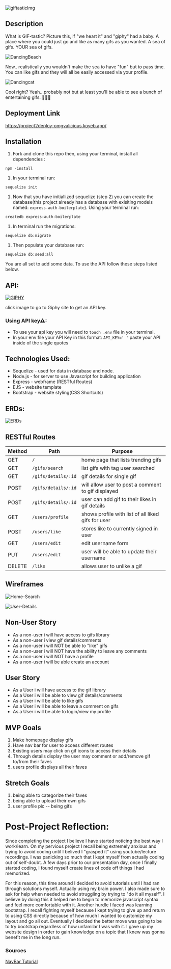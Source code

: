 
![giftasticImg](./imgs/giftastic.png)

## Description

What is GIF-tastic? Picture this, if "we heart it" and "giphy" had a baby. A place where you could just go and like as many gifs as you wanted. A sea of gifs. YOUR sea of gifs. 

![DancingBeach](./imgs/dancingBeach.gif)

Now.. realistically you wouldn't make the sea to have "fun" but to pass time. You can like gifs and they will all be easily accessed via your profile.  

![Dancingcat](https://media.giphy.com/media/gbmWwWm4sGMQvAYm1G/giphy.gif)

Cool right? Yeah...probably not but at least you'll be able to see a bunch of entertaining gifs. 👍🏻🤓

## Deployment Link 
https://project2deploy-omgvalicious.koyeb.app/


## Installation

1. Fork and clone this repo then, using your terminal, install all dependencies : 
```
npm -install
```
1. In your terminal run: 
```
sequelize init
```
1. Now that you have initiallized sequelize (step 2) you can create the database(this project already has a database with exisiting models named: `express-auth-boilerplate`). Using your terminal run:
```
createdb express-auth-boilerplate
``` 
1. In terminal run the migrations:
```
sequelize db:migrate
```
1. Then populate your database run: 
```
sequelize db:seed:all 
```
You are all set to add some data. To use the API follow these steps listed below.


## API:
[![GIPHY](./imgs/api.png)](https://developers.giphy.com/)

click image to go to Giphy site to get an API key. 

### Using API key⚠:

- To use your api key you will need to `touch .env` file in your terminal.
- In your env file your API Key in this format: `API_KEY=' '` paste your API inside of the single quotes


## Technologies Used: 

- Sequelize - used for data in database and node.
- Node.js - for server to use Javascript for building application
- Express - webframe (RESTful Routes)
- EJS - website template
- Bootstrap - website styling(CSS Shortcuts)

## ERDs:

![ERDs](./imgs/ERDs.png)


## RESTful Routes

| Method | Path | Purpose |
| ------ | -------------- | -------------------------------- |
| GET | `/` | home page that lists trending gifs |
| GET | `/gifs/search` | list gifs with tag user searched|
| GET | `/gifs/details/:id` | gif details for single gif|
| POST | `/gifs/details/:id` | will allow user to post a comment to gif displayed |
| POST | `/gifs/details/:id` | user can add gif to their likes in gif details|
| GET | `/users/profile` | shows profile with list of all liked gifs for user |
| POST | `/users/like` | stores like to currently signed in user|
| GET | `/users/edit` | edit username form |
| PUT | `/users/edit` | user will be able to update their username |
| DELETE | `/like` | allows user to unlike a gif |



## Wireframes 

![Home-Search](./imgs/Untitled_Artwork%2031.png)

![User-Details](./imgs/Untitled_Artwork%2032.png)


## Non-User Story

- As a non-user i will have access to gifs library
- As a non-user i view gif details/comments
- As a non-user i will NOT be able to "like" gifs
- As a non-user i will NOT have the ability to leave any comments
- As a non-user i will NOT have a profile
- As a non-user i will be able create an account

## User Story

- As a User i will have access to the gif library
- As a User i will be able to view gif details/comments
- As a User i will be able to like gifs
- As a User i will be able to leave a comment on gifs
- As a User i will be able to login/view my profile

## MVP Goals

1. Make homepage display gifs
1. Have nav bar for user to access different routes
1. Existing users may click on gif icons to access their details 
1. Through details display the user may comment or add/remove gif to/from their faves
1. users profile displays all their faves 

## Stretch Goals

1. being able to categorize their faves 
1. being able to upload their own gifs 
1. user profile pic -- being gifs 

# Post-Project Reflection:
Since completing the project I believe I have started noticing the best way I work/learn. On my pervious project I recall being extremely anxious and trying to avoid coding until I belived I "grasped it" using youtube/lecture recordings. I was panicking so much that I kept myself from actually coding out of self-doubt. A few days prior to our presentation day, once I finally started coding, I found myself create lines of code off things I had memorized.



For this reason, this time around I decided to avoid tutorials until I had ran through solutions myself. Actually using my brain power. I also made sure to ask for help when needed to avoid struggling by trying to "do it all myself". I believe by doing this it helped me to begin to memorize javascript syntax and feel more comfortable with it. Another hurdle I faced was learning bootstrap. I recall fighting myself because I kept trying to give up and return to using CSS directly because of how much I wanted to customize my layout and go all out. Eventually I decided the better move was going to be to try bootstrap regardless of how unfamilar I was with it. I gave up my website design in order to gain knowledge on a topic that I knew was gonna benefit me in the long run.  

### Sources
[NavBar Tutorial](https://youtu.be/4sosXZsdy-s)

